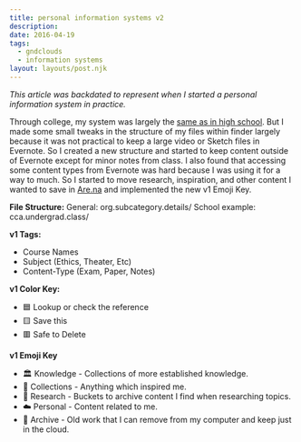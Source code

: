 ```yaml
---
title: personal information systems v2
description:
date: 2016-04-19
tags:
  - gndclouds
  - information systems
layout: layouts/post.njk
---
```


_This article was backdated to represent when I started a personal information system in practice._

Through college, my system was largely the [same as in high school](gndclouds.cc/personal-information-system-v1). But I made some small tweaks in the structure of my files within finder largely because it was not practical to keep a large video or Sketch files in Evernote. So I created a new structure and started to keep content outside of Evernote except for minor notes from class. I also found that accessing some content types from Evernote was hard because I was using it for a way to much. So I started to move research, inspiration, and other content I wanted to save in [Are.na](https://are.na) and implemented the new v1 Emoji Key.

**File Structure:**
General: org.subcategory.details/
School example: cca.undergrad.class/

**v1 Tags:**
- Course Names
- Subject (Ethics, Theater, Etc)
- Content-Type (Exam, Paper, Notes)

**v1 Color Key:**

+ 🟦 Lookup or check the reference  
+ 🟨 Save this
+ 🟥 Safe to Delete

**v1 Emoji Key**

+ 🏛 Knowledge - Collections of more established knowledge.
+ 💎 Collections - Anything which inspired me. 
+ 🔬 Research - Buckets to archive content I find when researching topics.
+ ☁️ Personal - Content related to me.
+ 💾 Archive - Old work that I can remove from my computer and keep just in the cloud.
